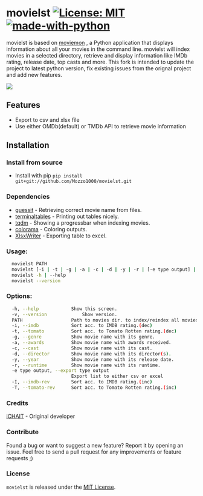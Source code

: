 # movielst [![License: MIT](https://img.shields.io/badge/License-MIT-yellow.svg)](https://opensource.org/licenses/MIT) [![made-with-python](https://img.shields.io/badge/Made%20with-Python-1f425f.svg)](https://www.python.org/)

movielst is based on [moviemon](https://github.com/iCHAIT/moviemon) , a Python application that displays information about all your movies in the command line.
movielst will index movies in a selected directory, retrieve and display information like IMDb rating, release date, top casts and more.
This fork is intended to update the project to latest python version, fix existing issues from the orignal project and add new features.

![](https://i.imgur.com/Lb8qCXa.gif)

## Features
* Export to csv and xlsx file
* Use either OMDb(default) or TMDb API to retrieve movie information


## Installation

### Install from source

* Install with pip `pip install git+git://github.com/Mozzo1000/movielst.git`


### Dependencies

* [guessit](https://github.com/guessit-io/guessit) - Retrieving correct movie name from files.
* [terminaltables](https://github.com/Robpol86/terminaltables) - Printing out tables nicely.
* [tqdm](https://github.com/tqdm/tqdm) - Showing a progressbar when indexing movies.
* [colorama](https://github.com/tartley/colorama) - Coloring outputs.
* [XlsxWriter](https://github.com/jmcnamara/XlsxWriter) - Exporting table to excel.


### Usage:
```sh
  movielst PATH
  movielst [-i | -t | -g | -a | -c | -d | -y | -r | [-e type output] | -I | -T ]
  movielst -h | --help
  movielst --version
```

### Options:
```sh
  -h, --help            Show this screen.
  -v, --version             Show version.
  PATH                  Path to movies dir. to index/reindex all movies.
  -i, --imdb            Sort acc. to IMDB rating.(dec)
  -t, --tomato          Sort acc. to Tomato Rotten rating.(dec)
  -g, --genre           Show movie name with its genre.
  -a, --awards          Show movie name with awards received.
  -c, --cast            Show movie name with its cast.
  -d, --director        Show movie name with its director(s).
  -y, --year            Show movie name with its release date.
  -r, --runtime         Show movie name with its runtime.
  -e type output, --export type output
                        Export list to either csv or excel
  -I, --imdb-rev        Sort acc. to IMDB rating.(inc)
  -T, --tomato-rev      Sort acc. to Tomato Rotten rating.(inc)
```

### Credits
[iCHAIT](https://github.com/iCHAIT) - Original developer

### Contribute

Found a bug or want to suggest a new feature? Report it by opening an issue. Feel free to send a pull request for any improvements or feature requests ;)


### License
`movielst` is released under the [MIT License](http://www.opensource.org/licenses/MIT).